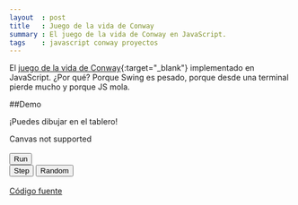 ```yaml
---
layout  : post
title   : Juego de la vida de Conway
summary : El juego de la vida de Conway en JavaScript.
tags    : javascript conway proyectos
---
```


El [juego de la vida de Conway][1]{:target="_blank"} implementado en JavaScript. ¿Por qué? Porque Swing es
pesado, porque desde una terminal pierde mucho y porque JS mola.

##Demo

¡Puedes dibujar en el tablero!

<link rel="stylesheet" type="text/css" href="/assets/conwayjs/css/style.css"/>
<script src="http://ajax.googleapis.com/ajax/libs/jqueryui/1.9.2/jquery-ui.min.js"></script>
<script type="text/javascript" src="/assets/conwayjs/js/GOL.js"></script>
<script type="text/javascript" src="/assets/conwayjs/js/Grid.js"></script>
<script type="text/javascript" src="/assets/conwayjs/js/Cell.js"></script>

<div class="row-fluid">
   <canvas id="canvas" width="400" height="400">Canvas not supported</canvas>
</div>
<div class="row-fluid pagination-centered">
   <br>
   <div class="btn-group">
      <button type="button" id="run" class="btn btn-inverse">Run</button>
   </div>
   <div class="btn-group">
      <button type="button" id="step" class="btn btn-inverse">Step</button>
      <button type="button" id="randomize" class="btn btn-inverse">Random</button>
   </div>
</div>

<br>
<a id="view_banner" target="_blank" href="https://github.com/enrmarc/conwayjs">Código fuente</a>

[1]: http://en.wikipedia.org/wiki/Conway's_Game_of_Life 
